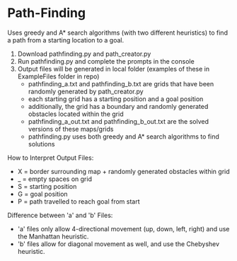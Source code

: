 # Path-Finding
Uses greedy and A* search algorithms (with two different heuristics) to find a path from a starting location to a goal.
 
  1. Download pathfinding.py and path_creator.py
  2. Run pathfinding.py and complete the prompts in the console
  3. Output files will be generated in local folder (examples of these in ExampleFiles folder in repo)
     - pathfinding_a.txt and pathfinding_b.txt are grids that have been randomly generated by path_creator.py
     - each starting grid has a starting position and a goal position 
     - additionally, the grid has a boundary and randomly generated obstacles located within the grid
     - pathfinding_a_out.txt and pathfinding_b_out.txt are the solved versions of these maps/grids
     - pathfinding.py uses both greedy and A* search algorithms to find solutions

How to Interpret Output Files:
 - X = border surrounding map + randomly generated obstacles within grid
 - _ = empty spaces on grid
 - S = starting position
 - G = goal position
 - P = path travelled to reach goal from start

Difference between 'a' and 'b' Files:
- 'a' files only allow 4-directional movement (up, down, left, right) and use the Manhattan heuristic.
- 'b' files allow for diagonal movement as well, and use the Chebyshev heuristic.
